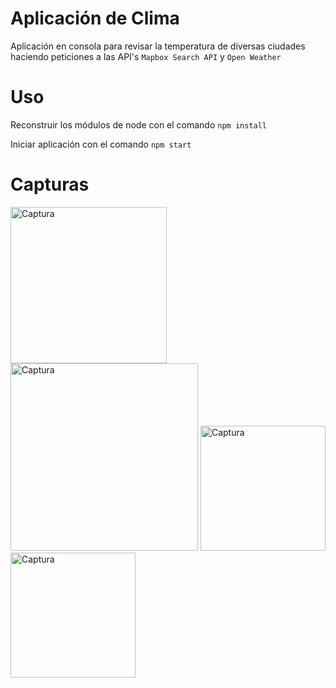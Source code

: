 # Aplicación de Clima
Aplicación en consola para revisar la temperatura de diversas ciudades haciendo peticiones a las API's ```Mapbox Search API``` y ```Open Weather```

# Uso
Reconstruir los módulos de node con el comando
```npm install```

Iniciar aplicación con el comando ``` npm start ```

# Capturas

<img width="250" heighth="250" src="./pictures/1.png" alt="Captura" title="Optional title">
<img width="300" heighth="300" src="./pictures/2.png" alt="Captura" title="Optional title">
<img width="200" heighth="200" src="./pictures/3.png" alt="Captura" title="Optional title">
<img width="200" heighth="200" src="./pictures/4.png" alt="Captura" title="Optional title">